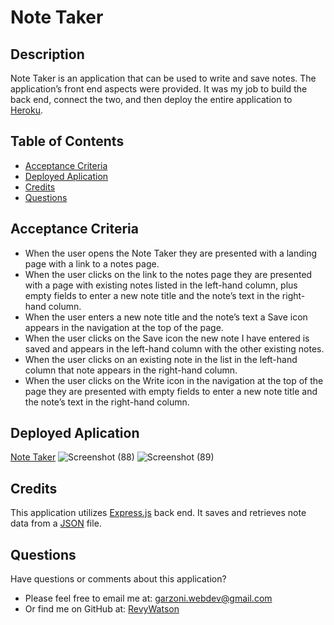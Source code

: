 # Note Taker

## Description
Note Taker is an application that can be used to write and save notes. The application’s front end aspects were provided. It was my job to build the back end, connect the two, and then deploy the entire application to [Heroku](https://www.heroku.com/home).

## Table of Contents
- [Acceptance Criteria](#acceptance-criteria)
- [Deployed Aplication](#deployed-aplication)
- [Credits](#credits)
- [Questions](#questions)

## Acceptance Criteria
* When the user opens the Note Taker they are presented with a landing page with a link to a notes page.
* When the user clicks on the link to the notes page they are presented with a page with existing notes listed in the left-hand column, plus empty fields to enter a new note title and the note’s text in the right-hand column.
* When the user enters a new note title and the note’s text a Save icon appears in the navigation at the top of the page.
* When the user clicks on the Save icon the new note I have entered is saved and appears in the left-hand column with the other existing notes.
* When the user clicks on an existing note in the list in the left-hand column that note appears in the right-hand column.
* When the user clicks on the Write icon in the navigation at the top of the page they are presented with empty fields to enter a new note title and the note’s text in the right-hand column.

## Deployed Aplication
[Note Taker](https://ancient-atoll-40268.herokuapp.com/)
![Screenshot (88)](https://user-images.githubusercontent.com/76264693/114290570-91d95c80-9a4e-11eb-9aaa-f8836663e6da.png)
![Screenshot (89)](https://user-images.githubusercontent.com/76264693/114290572-93a32000-9a4e-11eb-98e3-6157eae12bbd.png)

## Credits
This application utilizes [Express.js](https://expressjs.com/) back end. It saves and retrieves note data from a [JSON](https://www.json.org/json-en.html) file.

## Questions
  Have questions or comments about this application?
- Please feel free to email me at: garzoni.webdev@gmail.com
- Or find me on GitHub at: [RevyWatson](https://github.com/RevyWatson)
